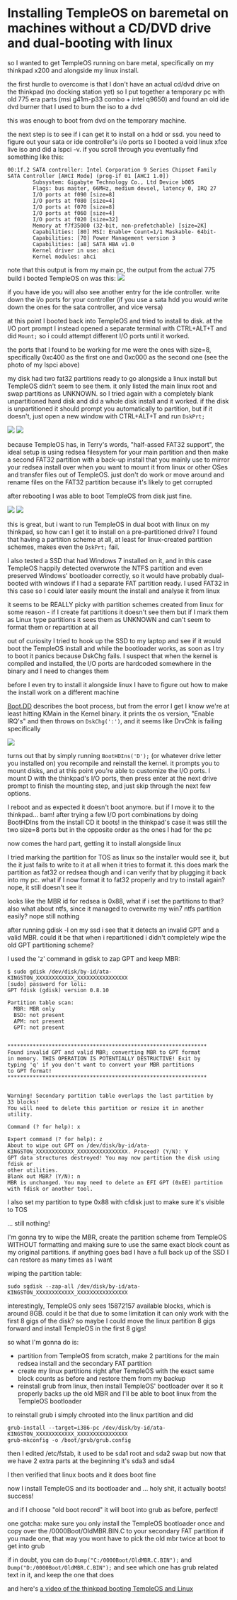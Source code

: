 # Installing TempleOS on baremetal on machines without a CD/DVD drive and dual-booting with linux

so I wanted to get TempleOS running on bare metal, specifically on my
thinkpad x200 and alongside my linux install.

the first hurdle to overcome is that I don't have an actual cd/dvd drive
on the thinkpad (no docking station yet) so I put together a temporary pc
with old 775 era parts (msi g41m-p33 combo + intel q9650) and found an
old ide dvd burner that I used to burn the iso to a dvd

this was enough to boot from dvd on the temporary machine.

the next step is to see if i can get it to install on a hdd or ssd. you
need to figure out your sata or ide controller's i/o ports so I booted a
void linux xfce live iso and did a lspci -v. if you scroll through you
eventually find something like this:

```
00:1f.2 SATA controller: Intel Corporation 9 Series Chipset Family SATA Controller [AHCI Mode] (prog-if 01 [AHCI 1.0])
        Subsystem: Gigabyte Technology Co., Ltd Device b005
        Flags: bus master, 66MHz, medium devsel, latency 0, IRQ 27
        I/O ports at f090 [size=8]
        I/O ports at f080 [size=4]
        I/O ports at f070 [size=8]
        I/O ports at f060 [size=4]
        I/O ports at f020 [size=32]
        Memory at f7f35000 (32-bit, non-prefetchable) [size=2K]
        Capabilities: [80] MSI: Enable+ Count=1/1 Maskable- 64bit-
        Capabilities: [70] Power Management version 3
        Capabilities: [a8] SATA HBA v1.0
        Kernel driver in use: ahci
        Kernel modules: ahci
```

note that this output is from my main pc, the output from the actual 775
build i booted TempleOS on was this: ![](https://i.imgur.com/Q7Khzqh.jpg)

if you have ide you will also see another entry for the ide controller.
write down the i/o ports for your controller (if you use a sata hdd you
would write down the ones for the sata controller, and vice versa)

at this point I booted back into TempleOS and tried to install to disk.
at the I/O port prompt I instead opened a separate terminal with
CTRL+ALT+T and did ```Mount;``` so i could attempt different I/O ports
until it worked.

the ports that I found to be working for me were the ones with size=8,
specifically 0xc400 as the first one and 0xc000 as the second one
(see the photo of my lspci above)

my disk had two fat32 partitions ready to go alongside a linux install
but TempleOS didn't seem to see them. it only listed the main linux root
and swap partitions as UNKNOWN. so I tried again with a completely
blank unpartitioned hard disk and did a whole disk install and it worked.
if the disk is unpartitioned it should prompt you automatically to
partition, but if it doesn't, just open a new window with CTRL+ALT+T and
run ```DskPrt;```

![](https://i.imgur.com/OD0Qi7R.jpg)
![](https://i.imgur.com/bq0e4e0.jpg)

because TempleOS has, in Terry's words, "half-assed FAT32 support", the
ideal setup is using redsea filesystem for your main partition and then
make a second FAT32 partition with a back-up install that you mainly use
to mirror your redsea install over when you want to mount it from linux
or other OSes and transfer files out of TempleOS. just don't do work or
move around and rename files on the FAT32 partition because it's likely
to get corrupted

after rebooting I was able to boot TempleOS from disk just fine.

![](https://i.imgur.com/LFpEAJq.jpg)
![](https://i.imgur.com/OWxpGvk.jpg)

this is great, but i want to run TempleOS in dual boot with linux on my
thinkpad, so how can I get it to install on a pre-partitioned drive?
I found that having a partition scheme at all, at least for linux-created
partition schemes, makes even the ```DskPrt;``` fail.

I also tested a SSD that had Windows 7 installed on it, and in this case
TempleOS happily detected overwrote the NTFS partition and even preserved
Windows' bootloader correctly, so it would have probably dual-booted with
windows if I had a separate FAT partition ready.
I used FAT32 in this case so I could later easily mount the install and
analyse it from linux

it seems to be REALLY picky with partition schemes created from linux for
some reason - if I create fat partitions it doesn't see them but if I
mark them as Linux type partitions it sees them as UNKNOWN and can't
seem to format them or repartition at all

out of curiosity I tried to hook up the SSD to my laptop and see if it
would boot the TempleOS install and while the bootloader works, as soon
as I try to boot it panics because DskChg fails. I suspect that when the
kernel is compiled and installed, the I/O ports are hardcoded somewhere in
the binary and I need to changes them

before I even try to install it alongside linux I have to figure out how
to make the install work on a different machine

[Boot.DD](https://templeos.holyc.xyz/Wb/Doc/Boot.html) describes the boot
process, but from the error I get I know we're at least hitting KMain in
the Kernel binary. it prints the os version, "Enable IRQ's" and then
throws on ```DskChg(':')```, and it seems like DrvChk is failing
specifically

![](https://i.imgur.com/w2DWIby.jpg)

turns out that by simply running ```BootHDIns('D');``` (or whatever drive
letter you installed on) you recompile and reinstall the kernel. it
prompts you to mount disks, and at this point you're able to customize
the I/O ports. I mount D with the thinkpad's I/O ports, then press enter
at the next drive prompt to finish the mounting step, and just skip
through the next few options.

I reboot and as expected it doesn't boot anymore. but if I move it to the
thinkpad... bam! after trying a few I/O port combinations by doing
BootHDIns from the install CD it boots! in the thinkpad's case it was
still the two size=8 ports but in the opposite order as the ones I had
for the pc

now comes the hard part, getting it to install alongside linux

I tried marking the partition for TOS as linux so the installer would
see it, but the it just fails to write to it at all when it tries to
format it. this does mark the partition as fat32 or redsea though and i can
verify that by plugging it back into my pc. what if I now format it to
fat32 properly and try to install again? nope, it still doesn't see it

looks like the MBR id for redsea is 0x88, what if i set the partitions to
that? also what about ntfs, since it managed to overwrite my win7 ntfs
partition easily? nope still nothing

after running gdisk -l on my ssd i see that it detects an invalid GPT and
a valid MBR. could it be that when i repartitioned i didn't completely
wipe the old GPT partitioning scheme?

I used the 'z' command in gdisk to zap GPT and keep MBR:

```
$ sudo gdisk /dev/disk/by-id/ata-KINGSTON_XXXXXXXXXXXX_XXXXXXXXXXXXXXXX
[sudo] password for loli: 
GPT fdisk (gdisk) version 0.8.10

Partition table scan:
  MBR: MBR only
  BSD: not present
  APM: not present
  GPT: not present


***************************************************************
Found invalid GPT and valid MBR; converting MBR to GPT format
in memory. THIS OPERATION IS POTENTIALLY DESTRUCTIVE! Exit by
typing 'q' if you don't want to convert your MBR partitions
to GPT format!
***************************************************************


Warning! Secondary partition table overlaps the last partition by
33 blocks!
You will need to delete this partition or resize it in another utility.

Command (? for help): x

Expert command (? for help): z
About to wipe out GPT on /dev/disk/by-id/ata-KINGSTON_XXXXXXXXXXXX_XXXXXXXXXXXXXXXX. Proceed? (Y/N): Y
GPT data structures destroyed! You may now partition the disk using fdisk or
other utilities.
Blank out MBR? (Y/N): n
MBR is unchanged. You may need to delete an EFI GPT (0xEE) partition
with fdisk or another tool.
```

I also set my partition to type 0x88 with cfdisk just to make sure it's
visible to TOS

... still nothing!

I'm gonna try to wipe the MBR, create the partition scheme from TempleOS
WITHOUT formatting and making sure to use the same exact block count
as my original partitions. if anything goes bad I have a full back up of
the SSD I can restore as many times as I want

wiping the partition table:

```
sudo sgdisk --zap-all /dev/disk/by-id/ata-KINGSTON_XXXXXXXXXXXX_XXXXXXXXXXXXXXXX
```

interestingly, TempleOS only sees 15872157 available blocks, which is
around 8GB. could it be that due to some limitation it can only work with
the first 8 gigs of the disk? so maybe I could move the linux partition
8 gigs forward and install TempleOS in the first 8 gigs!

so what I'm gonna do is:
* partition from TempleOS from scratch, make 2 partitions for the main
  redsea install and the secondary FAT partition
* create my linux partitions right after TempleOS with the exact same
  block counts as before and restore them from my backup
* reinstall grub from linux, then install TempleOS' bootloader
  over it so it properly backs up the old MBR and I'll be able to boot
  linux from the TempleOS bootloader

to reinstall grub i simply chrooted into the linux partition and did

```
grub-install --target=i386-pc /dev/disk/by-id/ata-KINGSTON_XXXXXXXXXXXX_XXXXXXXXXXXXXXXX
grub-mkconfig -o /boot/grub/grub.config
```

then I edited /etc/fstab, it used to be sda1 root and sda2 swap but now
that we have 2 extra parts at the beginning it's sda3 and sda4

I then verified that linux boots and it does boot fine

now I install TempleOS and its bootloader and ... holy shit, it actually
boots! success!

and if I choose "old boot record" it will boot into grub as before,
perfect!

one gotcha: make sure you only install the TempleOS bootloader once and
copy over the /0000Boot/OldMBR.BIN.C to your secondary FAT partition if
you made one, that way you wont have to pick the old mbr twice at boot
to get into grub

if in doubt, you can do ```Dump("C:/0000Boot/OldMBR.C.BIN");``` and
```Dump("D:/0000Boot/OldMBR.C.BIN");``` and see which one has grub related
text in it, and keep the one that does

and here's [a video of the thinkpad booting TempleOS and Linux](https://streamable.com/bj6qy)
